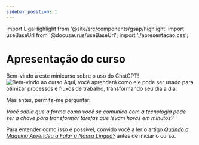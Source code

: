 ```yaml
---
sidebar_position: 1
---
```

import LigaHighlight from '@site/src/components/gsap/highlight'
import useBaseUrl from '@docusaurus/useBaseUrl';
import './apresentacao.css';

# Apresentação do curso
<LigaHighlight />
Bem-vindo a este minicurso sobre o uso do ChatGPT! 
  <img src={useBaseUrl("/img/docs/curso/lapttop_chatgpt.png")} alt="Bem-vindo ao curso" title="Imagem de exemplo" class="float-right" />
  Aqui, você aprenderá como ele pode ser usado para <span class="text-highlight">otimizar processos e fluxos de trabalho,</span> transformando seu dia a dia.

Mas antes, permita-me perguntar: 

*Você sabia que a forma como você se comunica com a tecnologia pode ser a chave para transformar tarefas que levam horas em minutos?* 

Para entender como isso é possível, convido você a ler o artigo [*Quando a Máquina Aprendeu a Falar a Nossa Língua?*](https://criatividade.digital/blog/maquina-falar-nossa-lingua/) antes de iniciar o curso.
